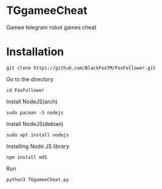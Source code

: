 # TGgameeCheat

Gamee telegram robot games cheat

# Installation

```
git clone https://github.com/BlackFoxTM/FoxFollower.git
```
Go to the directory
```
cd FoxFollower
```
Install NodeJS(arch)
```
sudo pacman -S nodejs
```
Install NodeJS(debian)
```
sudo apt install nodejs
```
Installing Node JS library
```
npm install md5
```
Run
```
python3 TGgameeCheat.py
```
